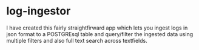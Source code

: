# log-ingestor
I have created this fairly straightfirward app which lets you ingest logs in json format to a POSTGREsql table and query/filter the ingested data using multiple filters and also full text search across textfields.
